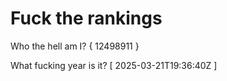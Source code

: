 # Fuck the rankings

Who the hell am I?
{ 12498911 }

What fucking year is it?
[ 2025-03-21T19:36:40Z ]
